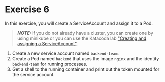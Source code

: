 # Exercise 6

In this exercise, you will create a ServiceAccount and assign it to a Pod.

> **_NOTE:_** If you do not already have a cluster, you can create one by using minikube or you can use the Katacoda lab ["Creating and assigning a ServiceAccount"](https://learning.oreilly.com/scenarios/ckad-security-creating/9781098104962/).

1. Create a new service account named `backend-team`.
2. Create a Pod named `backend` that uses the image `nginx` and the identity `backend-team` for running processes.
3. Get a shell to the running container and print out the token mounted for the service account.
